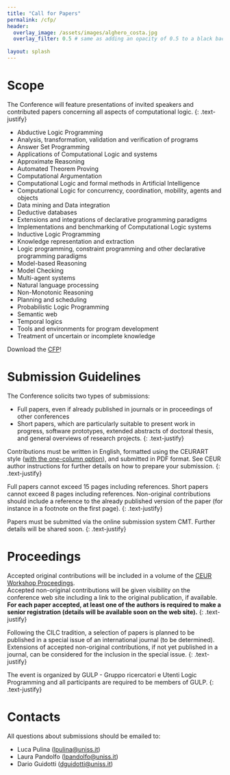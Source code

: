 ```yaml
---
title: "Call for Papers"
permalink: /cfp/
header:
  overlay_image: /assets/images/alghero_costa.jpg
  overlay_filter: 0.5 # same as adding an opacity of 0.5 to a black background
  
layout: splash
---
```


# Scope

The Conference will feature presentations of invited speakers and contributed papers concerning all aspects of computational logic.
{: .text-justify}

- Abductive Logic Programming
- Analysis, transformation, validation and verification of programs
- Answer Set Programming
- Applications of Computational Logic and systems
- Approximate Reasoning
- Automated Theorem Proving
- Computational Argumentation
- Computational Logic and formal methods in Artificial Intelligence
- Computational Logic for concurrency, coordination, mobility, agents and objects
- Data mining and Data integration
- Deductive databases
- Extensions and integrations of declarative programming paradigms
- Implementations and benchmarking of Computational Logic systems
- Inductive Logic Programming
- Knowledge representation and extraction
- Logic programming, constraint programming and other declarative programming paradigms
- Model-based Reasoning
- Model Checking
- Multi-agent systems
- Natural language processing
- Non-Monotonic Reasoning
- Planning and scheduling
- Probabilistic Logic Programming
- Semantic web
- Temporal logics
- Tools and environments for program development
- Treatment of uncertain or incomplete knowledge

Download the [CFP](/assets/cfp.pdf)!

# Submission Guidelines

The Conference solicits two types of submissions:
- Full papers, even if already published in journals or in proceedings of other conferences
- Short papers, which are particularly suitable to present work in progress, software prototypes, extended abstracts of doctoral thesis, and general overviews of research projects.
{: .text-justify}

Contributions must be written in English, formatted using the CEURART style ([with the one-column option](https://ceur-ws.org/HOWTOSUBMIT.html#CEURART)), and submitted in PDF format.
See CEUR author instructions for further details on how to prepare your submission.
{: .text-justify}

Full papers cannot exceed 15 pages including references. Short papers cannot exceed 8 pages including references. 
Non-original contributions should include a reference to the already published version of the paper (for instance in a footnote on the first page).
{: .text-justify}

Papers must be submitted via the online submission system CMT. Further details will be shared soon.
{: .text-justify}

# Proceedings

Accepted original contributions will be included in a volume of the [CEUR Workshop Proceedings](https://ceur-ws.org/).<br>
Accepted non-original contributions will be given visibility on the conference web site including a link to the original publication, if available.
**For each paper accepted, at least one of the authors is required to make a senior registration (details will be available soon on the web site).**
{: .text-justify}

Following the CILC tradition, a selection of papers is planned to be published in a special issue of an international journal (to be determined). 
Extensions of accepted non-original contributions, if not yet published in a journal, can be considered for the inclusion in the special issue.
{: .text-justify}

The event is organized by GULP - Gruppo ricercatori e Utenti Logic Programming and all participants are required to be members of GULP.
{: .text-justify}

# Contacts

All questions about submissions should be emailed to: 
- Luca Pulina (lpulina@uniss.it)
- Laura Pandolfo (lpandolfo@uniss.it)
- Dario Guidotti (dguidotti@uniss.it)
